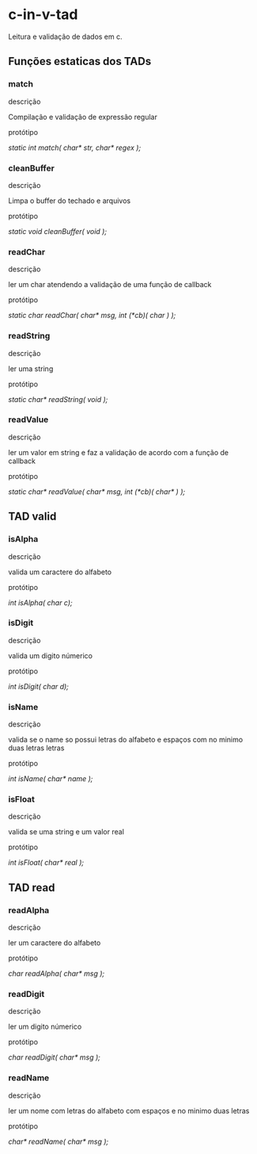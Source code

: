 # c-in-v-tad
Leitura e validação de dados em c.


<h2>Funções estaticas dos TADs</h2>

<h3>match</h3>
<p>descrição</p>
Compilação e validação de expressão regular
<p>protótipo</p>
<i>static int match( char* str, char* regex );</i>

<h3>cleanBuffer</h3>
<p>descrição</p>
Limpa o buffer do techado e arquivos
<p>protótipo</p>
<i>static void cleanBuffer( void );</i>

<h3>readChar</h3>
<p>descrição</p>
ler um char atendendo a validação de uma função de callback
<p>protótipo</p>
<i>static char readChar( char* msg, int (*cb)( char ) );</i>

<h3>readString</h3>
<p>descrição</p>
ler uma string
<p>protótipo</p>
<i>static char* readString( void );</i>

<h3>readValue</h3>
<p>descrição</p>
ler um valor em string e faz a validação de acordo com a função de callback
<p>protótipo</p>
<i>static char* readValue( char* msg, int (*cb)( char* ) );</i>

<h2>TAD valid</h2>

<h3>isAlpha</h3>
<p>descrição</p>
valida um caractere do alfabeto
<p>protótipo</p>
<i>int isAlpha( char c);</i>

<h3>isDigit</h3>
<p>descrição</p>
valida um digito númerico
<p>protótipo</p>
<i>int isDigit( char d);</i>

<h3>isName</h3>
<p>descrição</p>
valida se o name so possui letras do alfabeto e espaços com no minimo duas letras letras
<p>protótipo</p>
<i>int isName( char* name );</i>

<h3>isFloat</h3>
<p>descrição</p>
valida se uma string e um valor real
<p>protótipo</p>
<i>int isFloat( char* real );</i>

<h2>TAD read</h2>

<h3>readAlpha</h3>
<p>descrição</p>
ler um caractere do alfabeto
<p>protótipo</p>
<i>char readAlpha( char* msg );</i>

<h3>readDigit</h3>
<p>descrição</p>
ler um digito númerico
<p>protótipo</p>
<i>char readDigit( char* msg );</i>

<h3>readName</h3>
<p>descrição</p>
ler um nome com letras do alfabeto com espaços e no minimo duas letras
<p>protótipo</p>
<i>char* readName( char* msg );</i>
